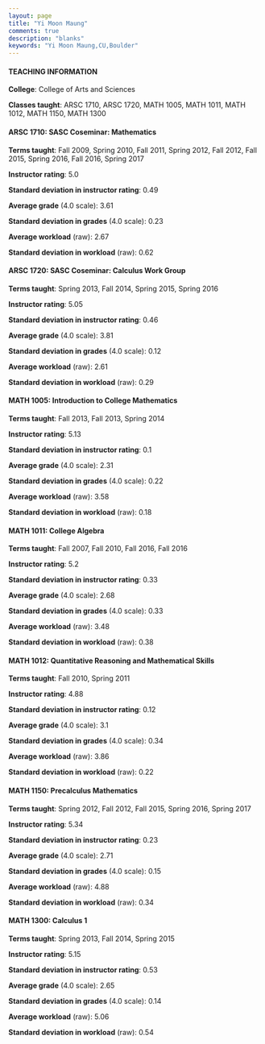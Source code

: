 ```yaml
---
layout: page
title: "Yi Moon Maung" 
comments: true
description: "blanks"
keywords: "Yi Moon Maung,CU,Boulder"
---
```

<head>
<script src="https://ajax.googleapis.com/ajax/libs/jquery/2.1.3/jquery.min.js"></script>
<script src="https://dl.dropboxusercontent.com/s/pc42nxpaw1ea4o9/highcharts.js?dl=0"></script>
<!-- <script src="../assets/js/highcharts.js"></script> -->
<style type="text/css">@font-face {
	font-family: "Bebas Neue";
	src: url(https://www.filehosting.org/file/details/544349/BebasNeue Regular.otf) format("opentype");
	}
	h1.Bebas { 
		font-family: "Bebas Neue", Verdana, Tahoma;
	}
</style>
</head>
	   
#### TEACHING INFORMATION

**College**: College of Arts and Sciences

**Classes taught**: ARSC 1710, ARSC 1720, MATH 1005, MATH 1011, MATH 1012, MATH 1150, MATH 1300

#### ARSC 1710: SASC Coseminar: Mathematics

**Terms taught**: Fall 2009, Spring 2010, Fall 2011, Spring 2012, Fall 2012, Fall 2015, Spring 2016, Fall 2016, Spring 2017

**Instructor rating**: 5.0

**Standard deviation in instructor rating**: 0.49

**Average grade** (4.0 scale): 3.61

**Standard deviation in grades** (4.0 scale): 0.23

**Average workload** (raw): 2.67

**Standard deviation in workload** (raw): 0.62

#### ARSC 1720: SASC Coseminar: Calculus Work Group

**Terms taught**: Spring 2013, Fall 2014, Spring 2015, Spring 2016

**Instructor rating**: 5.05

**Standard deviation in instructor rating**: 0.46

**Average grade** (4.0 scale): 3.81

**Standard deviation in grades** (4.0 scale): 0.12

**Average workload** (raw): 2.61

**Standard deviation in workload** (raw): 0.29

#### MATH 1005: Introduction to College Mathematics

**Terms taught**: Fall 2013, Fall 2013, Spring 2014

**Instructor rating**: 5.13

**Standard deviation in instructor rating**: 0.1

**Average grade** (4.0 scale): 2.31

**Standard deviation in grades** (4.0 scale): 0.22

**Average workload** (raw): 3.58

**Standard deviation in workload** (raw): 0.18

#### MATH 1011: College Algebra

**Terms taught**: Fall 2007, Fall 2010, Fall 2016, Fall 2016

**Instructor rating**: 5.2

**Standard deviation in instructor rating**: 0.33

**Average grade** (4.0 scale): 2.68

**Standard deviation in grades** (4.0 scale): 0.33

**Average workload** (raw): 3.48

**Standard deviation in workload** (raw): 0.38

#### MATH 1012: Quantitative Reasoning and Mathematical Skills

**Terms taught**: Fall 2010, Spring 2011

**Instructor rating**: 4.88

**Standard deviation in instructor rating**: 0.12

**Average grade** (4.0 scale): 3.1

**Standard deviation in grades** (4.0 scale): 0.34

**Average workload** (raw): 3.86

**Standard deviation in workload** (raw): 0.22

#### MATH 1150: Precalculus Mathematics

**Terms taught**: Spring 2012, Fall 2012, Fall 2015, Spring 2016, Spring 2017

**Instructor rating**: 5.34

**Standard deviation in instructor rating**: 0.23

**Average grade** (4.0 scale): 2.71

**Standard deviation in grades** (4.0 scale): 0.15

**Average workload** (raw): 4.88

**Standard deviation in workload** (raw): 0.34

#### MATH 1300: Calculus 1

**Terms taught**: Spring 2013, Fall 2014, Spring 2015

**Instructor rating**: 5.15

**Standard deviation in instructor rating**: 0.53

**Average grade** (4.0 scale): 2.65

**Standard deviation in grades** (4.0 scale): 0.14

**Average workload** (raw): 5.06

**Standard deviation in workload** (raw): 0.54

